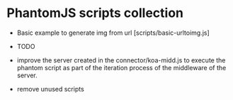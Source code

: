 # PhantomJS scripts collection

- Basic example to generate img from url [scripts/basic-urltoimg.js]


* TODO

- improve the server created in the connector/koa-midd.js to execute the phantom script as part of the iteration process of the middleware of the server.

- remove unused scripts
